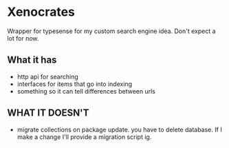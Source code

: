 # Xenocrates
Wrapper for typesense for my custom search engine idea. Don't expect a lot for now. 
## What it has
* http api for searching
* interfaces for items that go into indexing
* something so it can tell differences between urls
## WHAT IT DOESN'T
* migrate collections on package update. you have to delete database. If I make a change I'll provide a migration script ig. 